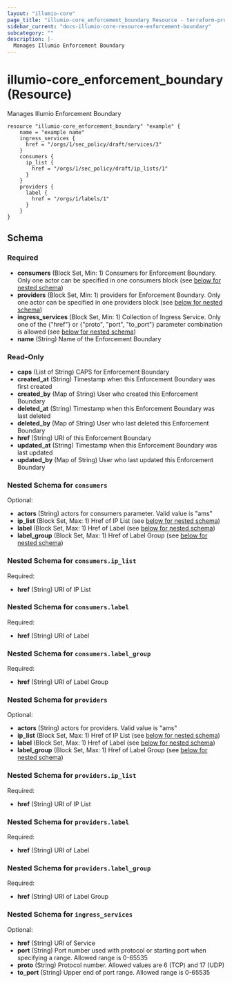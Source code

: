 ```yaml
---
layout: "illumio-core"
page_title: "illumio-core_enforcement_boundary Resource - terraform-provider-illumio-core"
sidebar_current: "docs-illumio-core-resource-enforcement-boundary"
subcategory: ""
description: |-
  Manages Illumio Enforcement Boundary
---
```


# illumio-core_enforcement_boundary (Resource)

Manages Illumio Enforcement Boundary


```hcl
resource "illumio-core_enforcement_boundary" "example" {
    name = "example name"
    ingress_services {
      href = "/orgs/1/sec_policy/draft/services/3"
    }
    consumers {
      ip_list {
        href = "/orgs/1/sec_policy/draft/ip_lists/1"
      }
    }
    providers {
      label {
        href = "/orgs/1/labels/1"
      }
    }
}
```

## Schema

### Required

- **consumers** (Block Set, Min: 1) Consumers for Enforcement Boundary. Only one actor can be specified in one consumers block (see [below for nested schema](#nestedblock--consumers))
- **providers** (Block Set, Min: 1) providers for Enforcement Boundary. Only one actor can be specified in one providers block (see [below for nested schema](#nestedblock--providers))
- **ingress_services** (Block Set, Min: 1) Collection of Ingress Service. Only one of the {"href"} or {"proto", "port", "to_port"} parameter combination is allowed (see [below for nested schema](#nestedblock--ingress_services))
- **name** (String) Name of the Enforcement Boundary

### Read-Only

- **caps** (List of String) CAPS for Enforcement Boundary
- **created_at** (String) Timestamp when this Enforcement Boundary was first created
- **created_by** (Map of String) User who created this Enforcement Boundary
- **deleted_at** (String) Timestamp when this Enforcement Boundary was last deleted
- **deleted_by** (Map of String) User who last deleted this Enforcement Boundary
- **href** (String) URI of this Enforcement Boundary
- **updated_at** (String) Timestamp when this Enforcement Boundary was last updated
- **updated_by** (Map of String) User who last updated this Enforcement Boundary

<a id="nestedblock--consumers"></a>
### Nested Schema for `consumers`

Optional:

- **actors** (String) actors for consumers parameter. Valid value is "ams"
- **ip_list** (Block Set, Max: 1) Href of IP List (see [below for nested schema](#nestedblock--consumers--ip_list))
- **label** (Block Set, Max: 1) Href of Label (see [below for nested schema](#nestedblock--consumers--label))
- **label_group** (Block Set, Max: 1) Href of Label Group (see [below for nested schema](#nestedblock--consumers--label_group))

<a id="nestedblock--consumers--ip_list"></a>
### Nested Schema for `consumers.ip_list`

Required:

- **href** (String) URI of IP List


<a id="nestedblock--consumers--label"></a>
### Nested Schema for `consumers.label`

Required:

- **href** (String) URI of Label


<a id="nestedblock--consumers--label_group"></a>
### Nested Schema for `consumers.label_group`

Required:

- **href** (String) URI of Label Group



<a id="nestedblock--providers"></a>
### Nested Schema for `providers`

Optional:

- **actors** (String) actors for providers. Valid value is "ams"
- **ip_list** (Block Set, Max: 1) Href of IP List (see [below for nested schema](#nestedblock--providers--ip_list))
- **label** (Block Set, Max: 1) Href of Label (see [below for nested schema](#nestedblock--providers--label))
- **label_group** (Block Set, Max: 1) Href of Label Group (see [below for nested schema](#nestedblock--providers--label_group))

<a id="nestedblock--providers--ip_list"></a>
### Nested Schema for `providers.ip_list`

Required:

- **href** (String) URI of IP List


<a id="nestedblock--providers--label"></a>
### Nested Schema for `providers.label`

Required:

- **href** (String) URI of Label


<a id="nestedblock--providers--label_group"></a>
### Nested Schema for `providers.label_group`

Required:

- **href** (String) URI of Label Group



<a id="nestedblock--ingress_services"></a>
### Nested Schema for `ingress_services`

Optional:

- **href** (String) URI of Service
- **port** (String) Port number used with protocol or starting port when specifying a range. Allowed range is 0-65535
- **proto** (String) Protocol number. Allowed values are 6 (TCP) and 17 (UDP)
- **to_port** (String) Upper end of port range. Allowed range is 0-65535